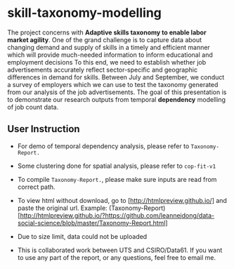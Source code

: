 # skill-taxonomy-modelling

The project concerns with **Adaptive skills taxonomy to enable labor market agility**. One of the grand challenge is to capture data about changing demand and supply of skills in a timely and efficient manner which will provide much-needed information to inform educational and employment decisions To this end, we need to establish whether job advertisements accurately reflect sector-specific and geographic differences in demand for skills. Between July and September, we conduct a survey of employers which we can use to test the taxonomy generated from our analysis of the job advertisements. The goal of this presentation is to demonstrate our research outputs from temporal **dependency** modelling of job count data.


## User Instruction

* For demo of temporal dependency analysis, please refer to `Taxonomy-Report.`

* Some clustering done for spatial analysis, please refer to `cop-fit-v1`

* To compile `Taxonomy-Report.`, please make sure inputs are read from correct path.

* To view html without download, go to [http://htmlpreview.github.io/]
and paste the original url. Example: (Taxonomy-Report)[http://htmlpreview.github.io/?https://github.com/leannejdong/data-social-science/blob/master/Taxonomy-Report.html]

* Due to size limit, data could not be uploaded

* This is collaborated work between UTS and CSIRO/Data61. If you want to use any part of the report, or any questions, feel free to email me.
